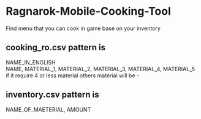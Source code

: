 # Ragnarok-Mobile-Cooking-Tool
  Find menu that you can cook in game base on your inventory

## cooking_ro.csv pattern is
  NAME_IN_ENGLISH <br />
  NAME, MATERIAL_1, MATERIAL_2, MATERIAL_3, MATERIAL_4, MATERIAL_5 <br />
  if it require 4 or less material others material will be -
  
## inventory.csv pattern is
  NAME_OF_MAETERIAL, AMOUNT
